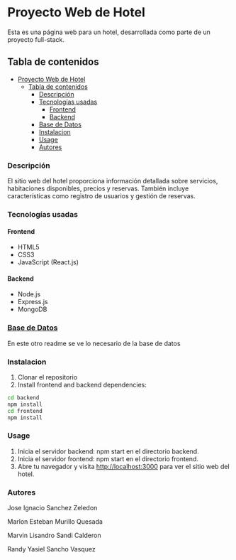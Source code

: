 # Proyecto Web de Hotel

Esta es una página web para un hotel, desarrollada como parte de un proyecto full-stack.

## Tabla de contenidos

- [Proyecto Web de Hotel](#proyecto-web-de-hotel)
  - [Tabla de contenidos](#tabla-de-contenidos)
    - [Descripción](#descripción)
    - [Tecnologías usadas](#tecnologías-usadas)
      - [Frontend](#frontend)
      - [Backend](#backend)
    - [Base de Datos](#base-de-datos)
    - [Instalacion](#instalacion)
    - [Usage](#usage)
    - [Autores](#autores)

### Descripción

El sitio web del hotel proporciona información detallada sobre servicios, habitaciones disponibles, precios y reservas. También incluye características como registro de usuarios y gestión de reservas.

### Tecnologías usadas

#### Frontend

- HTML5
- CSS3
- JavaScript (React.js)

#### Backend

- Node.js
- Express.js
- MongoDB

### [Base de Datos](BD/base_de_datos.md)

En este otro readme se ve lo necesario de la base de datos

### Instalacion

1. Clonar el repositorio
2. Install frontend and backend dependencies:

```bash
cd backend
npm install
cd frontend
npm install
```

### Usage

1. Inicia el servidor backend: npm start en el directorio backend.
2. Inicia el servidor frontend: npm start en el directorio frontend.
3. Abre tu navegador y visita [http://localhost:3000](http://localhost:3000) para ver el sitio web del hotel.

### Autores

Jose Ignacio Sanchez Zeledon

Marlon Esteban Murillo Quesada

Marvin Lisandro Sandi Calderon

Randy Yasiel Sancho Vasquez
